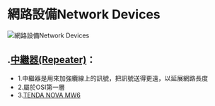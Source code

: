 # 網路設備Network Devices

![網路設備Network Devices](網路設備.png)

##  .[中繼器(Repeater)](https://zh.wikipedia.org/wiki/%E4%B8%AD%E7%BB%A7%E5%99%A8)：
- 1.中繼器是用來加強纜線上的訊號，把訊號送得更遠，以延展網路長度
- 2.屬於OSI第一層
- 3.[TENDA NOVA MW6](https://www.idotcom.com.tw/products/mw6)

![]()
